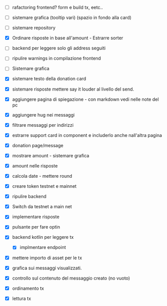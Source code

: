 - [ ] rafactoring frontend? form e build tx, eetc..
- [ ] sistemare grafica (tooltip vari) (spazio in fondo alla card)
- [ ] sistemare repository
- [x] Ordinare risposte in base all'amount - Estrarre sorter

- [ ] backend per leggere solo gli address seguiti
- [ ] ripulire warnings in compilazione frontend
- [ ] Sistemare grafica

- [x] sistemare testo della donation card
- [x] sistemare risposte mettere say it louder al livello del send.
- [x] aggiungere pagina di spiegazione - con markdown vedi nelle note del pc
- [x] aggiungere hug nei messaggi
- [x] filtrare messaggi per indirizzi
- [x] estrarre support card in component e includerlo anche nall'altra pagina
- [x] donation page/message
- [x] mostrare amount - sistemare grafica
- [x] amount nelle risposte
- [x] calcola date - mettere round
- [x] creare token testnet e mainnet
- [x] ripulire backend
- [x] Switch da testnet a main net
- [x] implementare risposte
- [x] pulsante per fare optin
- [x] backend kotlin per leggere tx
  - [x] implmentare endpoint 
- [x] mettere importo di asset per le tx
- [x] grafica sui messaggi visualizzati.
- [x] controllo sul contenuto del messaggio creato (no vuoto)
- [x] ordinamento tx
- [x] lettura tx
